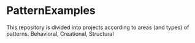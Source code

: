 # PatternExamples
This repository is divided into projects according to areas (and types) of patterns.
Behavioral, Creational, Structural

